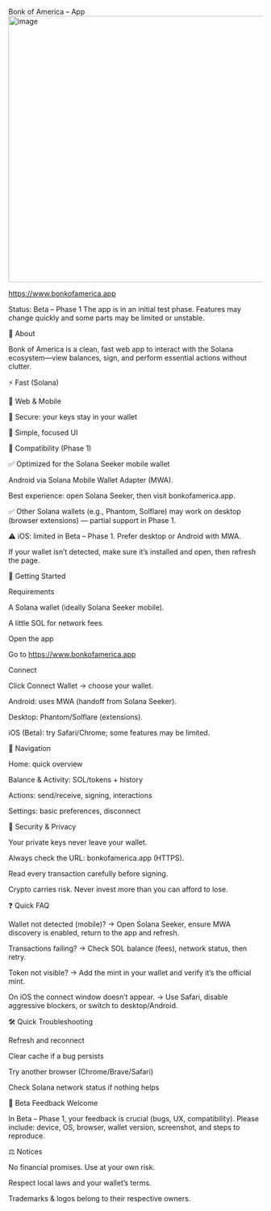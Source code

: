 Bonk of America – App
<img width="512" height="527" alt="image" src="https://github.com/user-attachments/assets/3457425d-b618-48aa-8fe3-c1948f8e05d6" />

https://www.bonkofamerica.app

Status: Beta – Phase 1
The app is in an initial test phase. Features may change quickly and some parts may be limited or unstable.

🎯 About

Bonk of America is a clean, fast web app to interact with the Solana ecosystem—view balances, sign, and perform essential actions without clutter.

⚡ Fast (Solana)

📱 Web & Mobile

🔐 Secure: your keys stay in your wallet

🧭 Simple, focused UI

🧩 Compatibility (Phase 1)

✅ Optimized for the Solana Seeker mobile wallet

Android via Solana Mobile Wallet Adapter (MWA).

Best experience: open Solana Seeker, then visit bonkofamerica.app.

✅ Other Solana wallets (e.g., Phantom, Solflare) may work on desktop (browser extensions) — partial support in Phase 1.

⚠️ iOS: limited in Beta – Phase 1. Prefer desktop or Android with MWA.

If your wallet isn’t detected, make sure it’s installed and open, then refresh the page.

🚀 Getting Started

Requirements

A Solana wallet (ideally Solana Seeker mobile).

A little SOL for network fees.

Open the app

Go to https://www.bonkofamerica.app

Connect

Click Connect Wallet → choose your wallet.

Android: uses MWA (handoff from Solana Seeker).

Desktop: Phantom/Solflare (extensions).

iOS (Beta): try Safari/Chrome; some features may be limited.

🧭 Navigation

Home: quick overview

Balance & Activity: SOL/tokens + history

Actions: send/receive, signing, interactions

Settings: basic preferences, disconnect

🔐 Security & Privacy

Your private keys never leave your wallet.

Always check the URL: bonkofamerica.app (HTTPS).

Read every transaction carefully before signing.

Crypto carries risk. Never invest more than you can afford to lose.

❓ Quick FAQ

Wallet not detected (mobile)?
→ Open Solana Seeker, ensure MWA discovery is enabled, return to the app and refresh.

Transactions failing?
→ Check SOL balance (fees), network status, then retry.

Token not visible?
→ Add the mint in your wallet and verify it’s the official mint.

On iOS the connect window doesn’t appear.
→ Use Safari, disable aggressive blockers, or switch to desktop/Android.

🛠️ Quick Troubleshooting

Refresh and reconnect

Clear cache if a bug persists

Try another browser (Chrome/Brave/Safari)

Check Solana network status if nothing helps

📣 Beta Feedback Welcome

In Beta – Phase 1, your feedback is crucial (bugs, UX, compatibility).
Please include: device, OS, browser, wallet version, screenshot, and steps to reproduce.

⚖️ Notices

No financial promises. Use at your own risk.

Respect local laws and your wallet’s terms.

Trademarks & logos belong to their respective owners.
